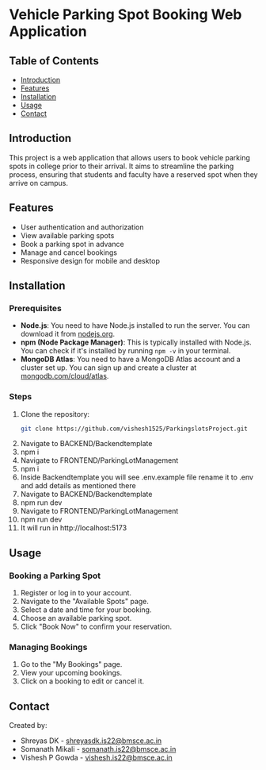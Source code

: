 # Vehicle Parking Spot Booking Web Application

## Table of Contents
- [Introduction](#introduction)
- [Features](#features)
- [Installation](#installation)
- [Usage](#usage) 
- [Contact](#contact)

## Introduction
This project is a web application that allows users to book vehicle parking spots in college prior to their arrival. It aims to streamline the parking process, ensuring that students and faculty have a reserved spot when they arrive on campus.

## Features
- User authentication and authorization
- View available parking spots
- Book a parking spot in advance
- Manage and cancel bookings
- Responsive design for mobile and desktop

## Installation
### Prerequisites
- **Node.js**: You need to have Node.js installed to run the server. You can download it from [nodejs.org](https://nodejs.org/).
- **npm (Node Package Manager)**: This is typically installed with Node.js. You can check if it's installed by running `npm -v` in your terminal.
- **MongoDB Atlas**: You need to have a MongoDB Atlas account and a cluster set up. You can sign up and create a cluster at [mongodb.com/cloud/atlas](https://www.mongodb.com/cloud/atlas).

### Steps
1. Clone the repository:
   ```bash
   git clone https://github.com/vishesh1525/ParkingslotsProject.git
2. Navigate to BACKEND/Backendtemplate
3. npm i
4. Navigate to FRONTEND/ParkingLotManagement
5. npm i
6. Inside Backendtemplate you will see .env.example file
   rename it to .env and add details as mentioned there
7. Navigate to BACKEND/Backendtemplate
8. npm run dev
9. Navigate to FRONTEND/ParkingLotManagement
10. npm run dev
11. It will run in http://localhost:5173


## Usage

### Booking a Parking Spot
1. Register or log in to your account.
2. Navigate to the "Available Spots" page.
3. Select a date and time for your booking.
4. Choose an available parking spot.
5. Click "Book Now" to confirm your reservation.

### Managing Bookings
1. Go to the "My Bookings" page.
2. View your upcoming bookings.
3. Click on a booking to edit or cancel it.

## Contact
Created by:
- Shreyas DK - shreyasdk.is22@bmsce.ac.in
- Somanath Mikali - somanath.is22@bmsce.ac.in
- Vishesh P Gowda - vishesh.is22@bmsce.ac.in
